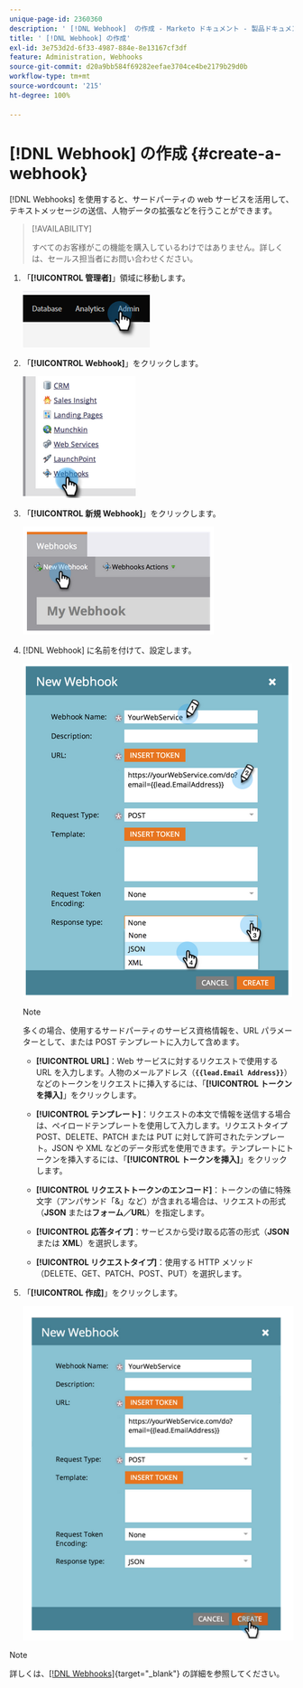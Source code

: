 ```yaml
---
unique-page-id: 2360360
description: ' [!DNL Webhook]  の作成 - Marketo ドキュメント - 製品ドキュメント'
title: ' [!DNL Webhook] の作成'
exl-id: 3e753d2d-6f33-4987-884e-8e13167cf3df
feature: Administration, Webhooks
source-git-commit: d20a9bb584f69282eefae3704ce4be2179b29d0b
workflow-type: tm+mt
source-wordcount: '215'
ht-degree: 100%

---
```


# [!DNL Webhook] の作成 {#create-a-webhook}

[!DNL Webhooks] を使用すると、サードパーティの web サービスを活用して、テキストメッセージの送信、人物データの拡張などを行うことができます。

>[!AVAILABILITY]
>
>すべてのお客様がこの機能を購入しているわけではありません。詳しくは、セールス担当者にお問い合わせください。

1. 「**[!UICONTROL 管理者]**」領域に移動します。

   ![](assets/create-a-webhook-1.png)

1. 「**[!UICONTROL Webhook]**」をクリックします。

   ![](assets/create-a-webhook-2.png)

1. 「**[!UICONTROL 新規 Webhook]**」をクリックします。

   ![](assets/create-a-webhook-3.png)

1. [!DNL Webhook] に名前を付けて、設定します。

   ![](assets/create-a-webhook-4.png)

   >[!NOTE]
   >
   >多くの場合、使用するサードパーティのサービス資格情報を、URL パラメーターとして、または POST テンプレートに入力して含めます。

   * **[!UICONTROL URL]**：Web サービスに対するリクエストで使用する URL を入力します。人物のメールアドレス（**`{{lead.Email Address}}`**）などのトークンをリクエストに挿入するには、「**[!UICONTROL トークンを挿入]**」をクリックします。

   * **[!UICONTROL テンプレート]**：リクエストの本文で情報を送信する場合は、ペイロードテンプレートを使用して入力します。リクエストタイプ POST、DELETE、PATCH または PUT に対して許可されたテンプレート。JSON や XML などのデータ形式を使用できます。テンプレートにトークンを挿入するには、「**[!UICONTROL トークンを挿入]**」をクリックします。

   * **[!UICONTROL リクエストトークンのエンコード]**：トークンの値に特殊文字（アンパサンド「&amp;」など）が含まれる場合は、リクエストの形式（**JSON** または&#x200B;**フォーム／URL**）を指定します。

   * **[!UICONTROL 応答タイプ]**：サービスから受け取る応答の形式（**JSON** または **XML**）を選択します。

   * **[!UICONTROL リクエストタイプ]**：使用する HTTP メソッド（DELETE、GET、PATCH、POST、PUT）を選択します。

1. 「**[!UICONTROL 作成]**」をクリックします。

   ![](assets/create-a-webhook-5.png)

>[!NOTE]
>
>詳しくは、[[!DNL Webhooks]](https://developers.marketo.com/documentation/webhooks/){target="_blank"} の詳細を参照してください。
